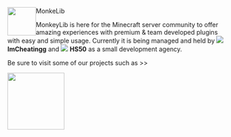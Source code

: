 <img src="https://avatars.githubusercontent.com/u/103929045?s=200&v=4" width="64px" style="float: left;"> MonkeLib</img>
<p>MonkeyLib is here for the Minecraft server community to offer amazing experiences with premium & team developed plugins with easy and simple usage. Currently it is being managed and held by <img src="https://cravatar.eu/avatar/ImCheatingg/18.png"> <b>ImCheatingg</b> and <img src="https://cravatar.eu/avatar/HS50/18.png"> <b>HS50</b> as a small development agency.</p>

<p>Be sure to visit some of our projects such as >></p>
<a href="https://lobbylib.cf"><img src="https://user-images.githubusercontent.com/81579850/163828001-9c56a76b-158c-438c-85c5-9f472b49730a.png" width="128px"></a>

